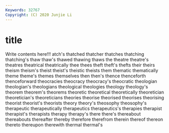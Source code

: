 ```yaml
---
Keywords: 32767
Copyright: (C) 2020 Junjie Li
---
```


# title

Write contents here!!!
atch's
thatched 
thatcher 
thatches 
thatching 
thatching's 
thaw 
thaw's 
thawed 
thawing 
thaws
the 
theatre 
theatre's 
theatres 
theatrical 
theatrically 
thee 
thees 
theft 
theft's
thefts 
their 
theirs 
theism 
theism's 
theist 
theist's 
theistic 
theists 
them
thematic 
thematically 
theme 
theme's 
themes 
themselves 
then 
then's 
thence 
thenceforth
thenceforward 
theocracies 
theocracy 
theocracy's 
theocratic 
theologian 
theologian's 
theologians 
theological 
theologies
theology 
theology's 
theorem 
theorem's 
theorems 
theoretic 
theoretical 
theoretically 
theoretician 
theoretician's
theoreticians 
theories 
theorise 
theorised 
theorises 
theorising 
theorist 
theorist's 
theorists 
theory
theory's 
theosophy 
theosophy's 
therapeutic 
therapeutically 
therapeutics 
therapeutics's 
therapies 
therapist 
therapist's
therapists 
therapy 
therapy's 
there 
there's 
thereabout 
thereabouts 
thereafter 
thereby 
therefore
therefrom 
therein 
thereof 
thereon 
thereto 
thereupon 
therewith 
thermal 
thermal's 
